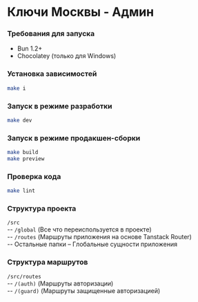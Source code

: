 # Ключи Москвы - Админ

### Требования для запуска

- Bun 1.2+
- Chocolatey (только для Windows)

### Установка зависимостей

```bash
make i
```

### Запуск в режиме разработки

```bash
make dev
```

### Запуск в режиме продакшен-сборки

```bash
make build
make preview
```

### Проверка кода

```bash
make lint
```

### Структура проекта

`/src` \
-- `/global` (Все что переиспользуется в проекте) \
-- `/routes` (Маршруты приложения на основе Tanstack Router) \
-- Остальные папки – Глобальные сущности приложения

### Структура маршрутов

`/src/routes` \
-- `/(auth)` (Маршруты авторизации) \
-- `/(guard)` (Маршруты защищенные авторизацией)
